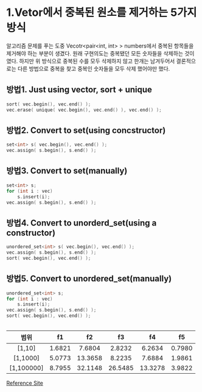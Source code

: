 # 1.Vetor에서 중복된 원소를 제거하는 5가지 방식     
알고리즘 문제를 푸는 도중 Vecotr<pair<int, int> > numbers에서 중복된 항목들을 제거해야 하는 부분이 생겼다. 원래 구현의도는 중복됐던 모든 숫자들을 삭제하는 것이였다. 하지만 위 방식으로 중복된 수를 모두 삭제하지 않고 한개는 남겨두어서 결론적으로는 다른 방법으로 중복을 찾고 중복인 숫자들을 모두 삭제 했어야만 했다.

## 방법1. Just using vector, sort + unique    
```cpp
sort( vec.begin(), vec.end() );
vec.erase( unique( vec.begin(), vec.end() ), vec.end() );
```    
     
## 방법2. Convert to set(using concstructor)    
```cpp
set<int> s( vec.begin(), vec.end() );
vec.assign( s.begin(), s.end() );
```    
     
## 방법3. Convert to set(manually)     
```cpp
set<int> s;
for (int i : vec)
	s.insert(i);
vec.assign( s.begin(), s.end() );
```
     
## 방법4. Convert to unorderd_set(using a constructor)
```cpp
unordered_set<int> s( vec.begin(), vec.end() );
vec.assign( s.begin(), s.end() );
sort( vec.begin(), vec.end() );
```    
    
## 방법5. Convert to unordered_set(manually)
```cpp
unordered_set<int> s;
for (int i : vec)
	s.insert(i);
vec.assign( s.begin(), s.end() );
sort( vec.begin(), vec.end() );
     
```

|범위|f1|f2|f3|f4|f5|
|:------:|:----:|:----:|:----:|:----:|:----:|
|[1,10]|1.6821|7.6804|2.8232|6.2634|0.7980|
|[1,1000]|5.0773|13.3658|8.2235|7.6884|1.9861|
|[1,100000]|8.7955|32.1148|26.5485|13.3278|3.9822|

[Reference Site](https://stackoverflow.com/questions/1041620/whats-the-most-efficient-way-to-erase-duplicates-and-sort-a-vector, "StackOverFlow")
